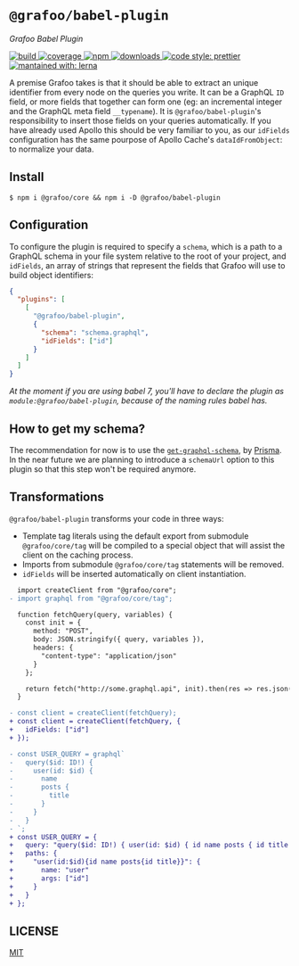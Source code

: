 # `@grafoo/babel-plugin`

<p><i>Grafoo Babel Plugin</i></p>

<p>
  <a href=https://circleci.com/gh/grafoojs/grafoo>
    <img
      src=https://img.shields.io/circleci/project/github/grafoojs/grafoo/master.svg?label=build
      alt=build
    />
  </a>
  <a href=https://codecov.io/github/grafoojs/grafoo>
    <img
      src=https://img.shields.io/codecov/c/github/grafoojs/grafoo/master.svg
      alt="coverage"
    />
  </a>
  <a href=https://www.npmjs.com/package/@grafoo/babel-plugin>
    <img
      src=https://img.shields.io/npm/v/@grafoo/babel-plugin.svg
      alt=npm
    >
  </a>
  <a href=https://www.npmjs.com/package/@grafoo/babel-plugin>
    <img
      src=https://img.shields.io/npm/dm/@grafoo/babel-plugin.svg
      alt=downloads
    >
  </a>
  <a href=https://prettier.io>
    <img
      src=https://img.shields.io/badge/code_style-prettier-ff69b4.svg
      alt="code style: prettier"
    />
  </a>
  <a href=https://lernajs.io>
    <img
      src=https://img.shields.io/badge/maintained%20with-lerna-cc00ff.svg
      alt="mantained with: lerna"
    />
  </a>
</p>

A premise Grafoo takes is that it should be able to extract an unique identifier from every node on the queries you write. It can be a GraphQL `ID` field, or more fields that together can form one (eg: an incremental integer and the GraphQL meta field `__typename`). It is `@grafoo/babel-plugin`'s responsibility to insert those fields on your queries automatically. If you have already used Apollo this should be very familiar to you, as our `idFields` configuration has the same pourpose of Apollo Cache's `dataIdFromObject`: to normalize your data.

## Install

```
$ npm i @grafoo/core && npm i -D @grafoo/babel-plugin
```

## Configuration

To configure the plugin is required to specify a `schema`, which is a path to a GraphQL schema in your file system relative to the root of your project, and `idFields`, an array of strings that represent the fields that Grafoo will use to build object identifiers:

```json
{
  "plugins": [
    [
      "@grafoo/babel-plugin",
      {
        "schema": "schema.graphql",
        "idFields": ["id"]
      }
    ]
  ]
}
```

_At the moment if you are using babel 7, you'll have to declare the plugin as `module:@grafoo/babel-plugin`, because of the naming rules babel has._

## How to get my schema?

The recommendation for now is to use the [`get-graphql-schema`](https://github.com/prismagraphql/get-graphql-schema), by [Prisma](https://www.prisma.io/). In the near future we are planning to introduce a `schemaUrl` option to this plugin so that this step won't be required anymore.

## Transformations

`@grafoo/babel-plugin` transforms your code in three ways:

- Template tag literals using the default export from submodule `@grafoo/core/tag` will be compiled to a special object that will assist the client on the caching process.
- Imports from submodule `@grafoo/core/tag` statements will be removed.
- `idFields` will be inserted automatically on client instantiation.

```diff
  import createClient from "@grafoo/core";
- import graphql from "@grafoo/core/tag";

  function fetchQuery(query, variables) {
    const init = {
      method: "POST",
      body: JSON.stringify({ query, variables }),
      headers: {
        "content-type": "application/json"
      }
    };

    return fetch("http://some.graphql.api", init).then(res => res.json());
  }

- const client = createClient(fetchQuery);
+ const client = createClient(fetchQuery, {
+   idFields: ["id"]
+ });

- const USER_QUERY = graphql`
-   query($id: ID!) {
-     user(id: $id) {
-       name
-       posts {
-         title
-       }
-     }
-   }
- `;
+ const USER_QUERY = {
+   query: "query($id: ID!) { user(id: $id) { id name posts { id title } } }",
+   paths: {
+     "user(id:$id){id name posts{id title}}": {
+       name: "user"
+       args: ["id"]
+     }
+   }
+ };
```

## LICENSE

[MIT](https://github.com/grafoojs/grafoo/blob/master/LICENSE)
